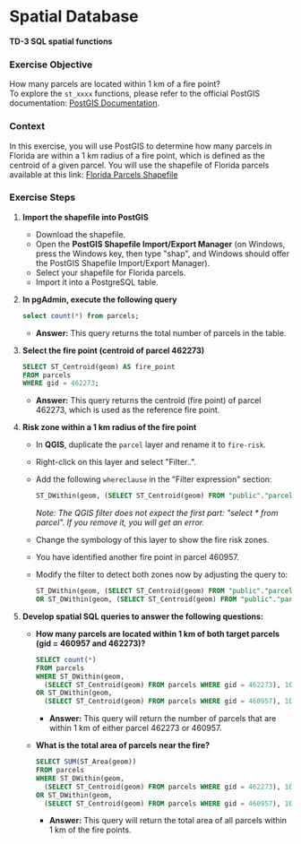 # Spatial Database

**TD-3 SQL spatial functions**

### Exercise Objective
How many parcels are located within 1 km of a fire point?  
To explore the `st_xxxx` functions, please refer to the official PostGIS documentation: [PostGIS Documentation](https://postgis.net/docs/reference.html).

### Context
In this exercise, you will use PostGIS to determine how many parcels in Florida are within a 1 km radius of a fire point, which is defined as the centroid of a given parcel. You will use the shapefile of Florida parcels available at this link: [Florida Parcels Shapefile](https://maps.leegov.com/datasets/80708a2f5f56426f94c8be97c182176b/about)

### Exercise Steps

1. **Import the shapefile into PostGIS**
    - Download the shapefile.
    - Open the **PostGIS Shapefile Import/Export Manager** (on Windows, press the Windows key, then type "shap", and Windows should offer the PostGIS Shapefile Import/Export Manager).
    - Select your shapefile for Florida parcels.
    - Import it into a PostgreSQL table.

2. **In pgAdmin, execute the following query**
    ```sql
    select count(*) from parcels;
    ```
    - **Answer:** This query returns the total number of parcels in the table.

3. **Select the fire point (centroid of parcel 462273)**
    ```sql
    SELECT ST_Centroid(geom) AS fire_point
    FROM parcels
    WHERE gid = 462273;
    ```
    - **Answer:** This query returns the centroid (fire point) of parcel 462273, which is used as the reference fire point.

4. **Risk zone within a 1 km radius of the fire point**
    - In **QGIS**, duplicate the `parcel` layer and rename it to `fire-risk`.
    - Right-click on this layer and select "Filter..".
    - Add the following `whereclause` in the "Filter expression" section:
      ```sql
      ST_DWithin(geom, (SELECT ST_Centroid(geom) FROM "public"."parcels" WHERE gid = 462273), 1000);
      ```
      *Note: The QGIS filter does not expect the first part: "select * from parcel". If you remove it, you will get an error.*

    - Change the symbology of this layer to show the fire risk zones.
    - You have identified another fire point in parcel 460957.
    - Modify the filter to detect both zones now by adjusting the query to:
      ```sql
      ST_DWithin(geom, (SELECT ST_Centroid(geom) FROM "public"."parcels" WHERE gid = 462273), 1000) 
      OR ST_DWithin(geom, (SELECT ST_Centroid(geom) FROM "public"."parcels" WHERE gid = 460957), 1000);
      ```

5. **Develop spatial SQL queries to answer the following questions:**
    - **How many parcels are located within 1 km of both target parcels (gid = 460957 and 462273)?**
      ```sql
      SELECT count(*) 
      FROM parcels 
      WHERE ST_DWithin(geom, 
        (SELECT ST_Centroid(geom) FROM parcels WHERE gid = 462273), 1000) 
      OR ST_DWithin(geom, 
        (SELECT ST_Centroid(geom) FROM parcels WHERE gid = 460957), 1000);
      ```
      - **Answer:** This query will return the number of parcels that are within 1 km of either parcel 462273 or 460957.

    - **What is the total area of parcels near the fire?**
      ```sql
      SELECT SUM(ST_Area(geom)) 
      FROM parcels 
      WHERE ST_DWithin(geom, 
        (SELECT ST_Centroid(geom) FROM parcels WHERE gid = 462273), 1000) 
      OR ST_DWithin(geom, 
        (SELECT ST_Centroid(geom) FROM parcels WHERE gid = 460957), 1000);
      ```
      - **Answer:** This query will return the total area of all parcels within 1 km of the fire points.

